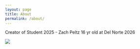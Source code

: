 ```yaml
---
layout: page
title: About
permalink: /about/
---
```


Creator of Student 2025 - Zach Peltz 
16 yr old at Del Norte 2026
<body>
<img src="https://www.google.com/imgres?q=controller&imgurl=https%3A%2F%2Fm.media-amazon.com%2Fimages%2FI%2F71WX6wVepIL.jpg&imgrefurl=https%3A%2F%2Fwww.amazon.com%2FXbox-Wireless-Controller-White-one%2Fdp%2FB01GW3H3U8&docid=5UmvXv8Z6xRfGM&tbnid=yOgg-9DAI5YaRM&vet=12ahUKEwjHo6eLq6yIAxU_IEQIHQxBK9cQM3oECHQQAA..i&w=1500&h=1500&hcb=2&ved=2ahUKEwjHo6eLq6yIAxU_IEQIHQxBK9cQM3oECHQQAA">